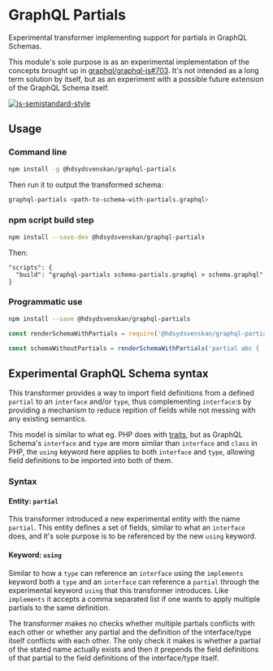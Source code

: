 # GraphQL Partials

Experimental transformer implementing support for partials in GraphQL Schemas.

This module's sole purpose is as an experimental implementation of the concepts brought up in [graphql/graphql-js#703](https://github.com/graphql/graphql-js/issues/703#issuecomment-315776310). It's not intended as a long term solution by itself, but as an experiment with a possible future extension of the GraphQL Schema itself.

[![js-semistandard-style](https://img.shields.io/badge/code%20style-semistandard-brightgreen.svg?style=flat)](https://github.com/Flet/semistandard)

## Usage

### Command line

```bash
npm install -g @hdsydsvenskan/graphql-partials
```

Then run it to output the transformed schema:

```bash
graphql-partials <path-to-schema-with-partials.graphql>
```

### npm script build step

```bash
npm install --save-dev @hdsydsvenskan/graphql-partials
```

Then:

```
"scripts": {
  "build": "graphql-partials schema-partials.graphql > schema.graphql"
}
```

### Programmatic use

```bash
npm install --save @hdsydsvenskan/graphql-partials
```

```javascript
const renderSchemaWithPartials = require('@hdsydsvenskan/graphql-partials');

const schemaWithoutPartials = renderSchemaWithPartials('partial abc { ... } type xyz using abc { ... }');
```

## Experimental GraphQL Schema syntax

This transformer provides a way to import field definitions from a defined `partial` to an `interface` and/or `type`, thus complementing `interface`:s by providing a mechanism to reduce repition of fields while not messing with any existing semantics.

This model is similar to what eg. PHP does with [traits](http://php.net/manual/en/language.oop5.traits.php), but as GraphQL Schema's `interface` and `type` are more similar than `interface` and `class` in PHP, the `using` keyword here applies to both `interface` and `type`, allowing field definitions to be imported into both of them.

### Syntax

#### Entity: `partial`

This transformer introduced a new experimental entity with the name `partial`. This entity defines a set of fields, similar to what an `interface` does, and it's sole purpose is to be referenced by the new `using` keyword.

#### Keyword: `using`

Similar to how a `type` can reference an `interface` using the `implements` keyword both a `type` and an `interface` can reference a `partial` through the experimental keyword `using` that this transformer introduces. Like `implements` it accepts a comma separated list if one wants to apply multiple partials to the same definition.

The transformer makes no checks whether multiple partials conflicts with each other or whether any partial and the definition of the interface/type itself conflicts with each other. The only check it makes is whether a partial of the stated name actually exists and then it prepends the field definitions of that partial to the field definitions of the interface/type itself.
